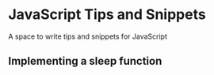 # JavaScript Tips and Snippets
A space to write tips and snippets for JavaScript

## Implementing a sleep function
